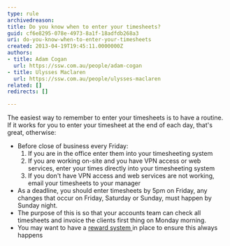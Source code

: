 ```yaml
---
type: rule
archivedreason: 
title: Do you know when to enter your timesheets?
guid: cf6e8295-078e-4973-8a1f-18adfdb268a3
uri: do-you-know-when-to-enter-your-timesheets
created: 2013-04-19T19:45:11.0000000Z
authors:
- title: Adam Cogan
  url: https://ssw.com.au/people/adam-cogan
- title: Ulysses Maclaren
  url: https://ssw.com.au/people/ulysses-maclaren
related: []
redirects: []

---
```



<p>The easiest way to remember to enter your timesheets is to have a routine. If it works for you to enter your timesheet at the end of each day, that's great, otherwise&#58;</p><ul><li>Before close of business every Friday&#58; 
      <ol><li>If you are in the office enter them into your timesheeting system</li><li>If you are working on-site and you have VPN access or web services, enter your times directly into your timesheeting system</li><li>If you don't have VPN access and web services are not working, email your timesheets to your manager</li></ol></li>
   <li>As a deadline, you should enter timesheets&#160;by 5pm on Friday, any changes that occur on Friday, Saturday or Sunday, must happen by Sunday night.</li><li>The purpose of this is so that your accounts team can check all timesheets and invoice the clients first thing on Monday morning.</li><li>You may want to have a <a href="/Management/Rules-to-Better-Timesheets/Pages/reward-your-employees-for-doing-their-timesheets.aspx">reward system </a>in place to ensure this always happens</li></ul>
<br><excerpt class='endintro'></excerpt><br>



